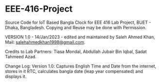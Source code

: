 # EEE-416-Project

Source Code for IoT Based Bangla Clock for EEE 416 Lab Project, BUET - Dhaka, Bangladesh.
Copying and Reuse may be done with Permission.

VERSION 1.0 - 14/Jan/2023 - edited and maintained by Saleh Ahmed Khan, Mail: salehahmedkhan1998@gmail.com.

Credits to Lab Partners: Tiasa Mondal, Abdullah Jubair Bin Iqbal, Sadat Tahmeed Azad.

Change Log: 
Version 1.0: Captures English Time and Date from the internet, stores in it RTC, calculates bangla date (leap year compensated) and displays it.
